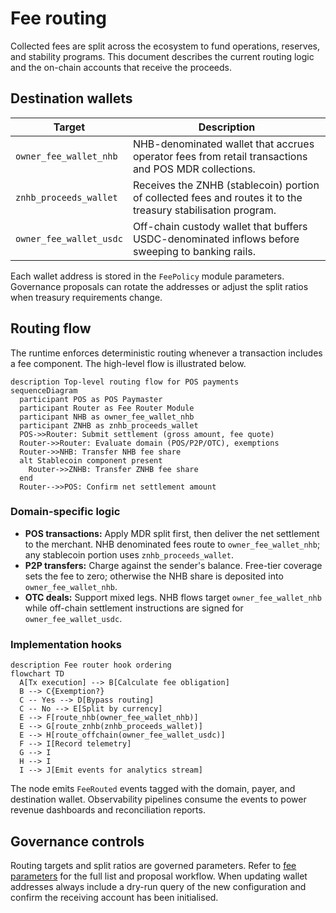 # Fee routing

Collected fees are split across the ecosystem to fund operations, reserves, and
stability programs. This document describes the current routing logic and the
on-chain accounts that receive the proceeds.

## Destination wallets

| Target | Description |
| --- | --- |
| `owner_fee_wallet_nhb` | NHB-denominated wallet that accrues operator fees from retail transactions and POS MDR collections. |
| `znhb_proceeds_wallet` | Receives the ZNHB (stablecoin) portion of collected fees and routes it to the treasury stabilisation program. |
| `owner_fee_wallet_usdc` | Off-chain custody wallet that buffers USDC-denominated inflows before sweeping to banking rails. |

Each wallet address is stored in the `FeePolicy` module parameters. Governance
proposals can rotate the addresses or adjust the split ratios when treasury
requirements change.

## Routing flow

The runtime enforces deterministic routing whenever a transaction includes a fee
component. The high-level flow is illustrated below.

```mermaid
description Top-level routing flow for POS payments
sequenceDiagram
  participant POS as POS Paymaster
  participant Router as Fee Router Module
  participant NHB as owner_fee_wallet_nhb
  participant ZNHB as znhb_proceeds_wallet
  POS->>Router: Submit settlement (gross amount, fee quote)
  Router->>Router: Evaluate domain (POS/P2P/OTC), exemptions
  Router->>NHB: Transfer NHB fee share
  alt Stablecoin component present
    Router->>ZNHB: Transfer ZNHB fee share
  end
  Router-->>POS: Confirm net settlement amount
```

### Domain-specific logic

* **POS transactions:** Apply MDR split first, then deliver the net settlement to
the merchant. NHB denominated fees route to `owner_fee_wallet_nhb`; any stablecoin portion uses `znhb_proceeds_wallet`.
* **P2P transfers:** Charge against the sender's balance. Free-tier coverage sets
the fee to zero; otherwise the NHB share is deposited into `owner_fee_wallet_nhb`.
* **OTC deals:** Support mixed legs. NHB flows target `owner_fee_wallet_nhb`
while off-chain settlement instructions are signed for `owner_fee_wallet_usdc`.

### Implementation hooks

```mermaid
description Fee router hook ordering
flowchart TD
  A[Tx execution] --> B[Calculate fee obligation]
  B --> C{Exemption?}
  C -- Yes --> D[Bypass routing]
  C -- No --> E[Split by currency]
  E --> F[route_nhb(owner_fee_wallet_nhb)]
  E --> G[route_znhb(znhb_proceeds_wallet)]
  E --> H[route_offchain(owner_fee_wallet_usdc)]
  F --> I[Record telemetry]
  G --> I
  H --> I
  I --> J[Emit events for analytics stream]
```

The node emits `FeeRouted` events tagged with the domain, payer, and destination
wallet. Observability pipelines consume the events to power revenue dashboards
and reconciliation reports.

## Governance controls

Routing targets and split ratios are governed parameters. Refer to
[fee parameters](../governance/fee-params.md) for the full list and proposal
workflow. When updating wallet addresses always include a dry-run query of the
new configuration and confirm the receiving account has been initialised.
